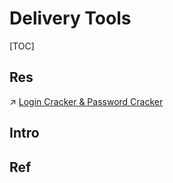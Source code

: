 # Delivery Tools

[TOC]



## Res
↗ [Login Cracker & Password Cracker](../../Credentials%20&%20Password%20Related%20Tools/Login%20Cracker%20&%20Password%20Cracker/Login%20Cracker%20&%20Password%20Cracker.md)



## Intro


## Ref

